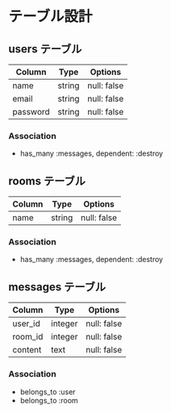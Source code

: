 # テーブル設計

## users テーブル

| Column   | Type    | Options     |
| -------- | ------- | ----------- |
| name     | string  | null: false |
| email    | string  | null: false |
| password | string  | null: false |

### Association

- has_many :messages, dependent: :destroy

## rooms テーブル

| Column | Type   | Options     |
| ------ | ------ | ----------- |
| name   | string | null: false |

### Association

- has_many :messages, dependent: :destroy

## messages テーブル

| Column   | Type    | Options     |
| -------- | ------- | ----------- |
| user_id  | integer | null: false |
| room_id  | integer | null: false |
| content  | text    | null: false |

### Association

- belongs_to :user
- belongs_to :room
